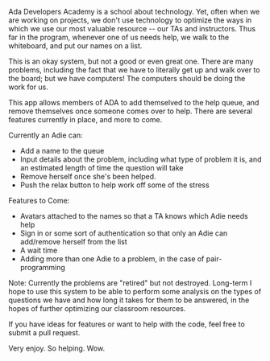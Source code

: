 Ada Developers Academy is a school about technology. Yet, often when we are working on projects, we don't use technology to optimize the ways in which we use our most valuable resource -- our TAs and instructors. Thus far in the program, whenever one of us needs help, we walk to the whiteboard, and put our names on a list. 

This is an okay system, but not a good or even great one. There are many problems, including the fact that we have to literally get up and walk over to the board; but we have computers! The computers should be doing the work for us.

This app allows members of ADA to add themselved to the help queue, and remove themselves once someone comes over to help. There are several features currently in place, and more to come.

Currently an Adie can:

- Add a name to the queue
- Input details about the problem, including what type of problem it is, and an estimated length of time the question will take
- Remove herself once she's been helped.
- Push the relax button to help work off some of the stress

Features to Come:


- Avatars attached to the names so that a TA knows which Adie needs help
- Sign in or some sort of authentication so that only an Adie can add/remove herself from the list
- A wait time
- Adding more than one Adie to a problem, in the case of pair-programming


Note: 
Currently the problems are "retired" but not destroyed. Long-term I hope to use this system to be able to perform some analysis on the types of questions we have and how long it takes for them to be answered, in the hopes of further optimizing our classroom resources.

If you have ideas for features or want to help with the code, feel free to submit a pull request.



Very enjoy. So helping. Wow.
